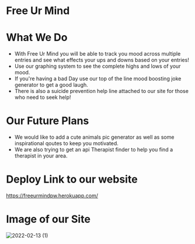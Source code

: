 # Free Ur Mind

# What We Do
<ul>
  <li> With Free Ur Mind you will be able to track you mood across multiple entries and see what effects your ups and downs based on your entries!</li>
  <li> Use our graphing system to see the complete highs and lows of your mood. </li>
  <li> If you're having a bad Day use our top of the line mood boosting joke generator to get a good laugh.</li>
  <li> There is also a suicide prevention help line attached to our site for those who need to seek help! </li>
</ul>

# Our Future Plans
<ul>
  <li> We would like to add a cute animals pic generator as well as some inspirational qoutes to keep you motivated.</li>
  <li> We are also trying to get an api Therapist finder to help you find a therapist in your area.</li>
</ul>

# Deploy Link to our website
https://freeurmindpw.herokuapp.com/

# Image of our Site

![2022-02-13 (1)](https://user-images.githubusercontent.com/90294449/153772124-c2bc75db-9d60-4f49-8f3d-d4677544a700.png)

  
